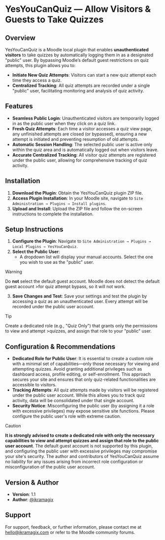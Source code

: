 # YesYouCanQuiz — Allow Visitors & Guests to Take Quizzes

## Overview

YesYouCanQuiz is a Moodle local plugin that enables **unauthenticated visitors** to take quizzes by automatically logging them in as a designated "public" user. By bypassing Moodle’s default guest restrictions on quiz attempts, this plugin allows you to:

- **Initiate New Quiz Attempts**: Visitors can start a new quiz attempt each time they access a quiz.
- **Centralized Tracking**: All quiz attempts are recorded under a single "public" user, facilitating monitoring and analysis of quiz activity.

## Features

- **Seamless Public Login**: Unauthenticated visitors are temporarily logged in as the public user when they click on a quiz link.
- **Fresh Quiz Attempts**: Each time a visitor accesses a quiz view page, any unfinished attempts are closed (or bypassed), ensuring a new attempt is initiated and preventing resumption of old attempts.
- **Automatic Session Handling**: The selected public user is active only within the quiz area and is automatically logged out when visitors leave.
- **Accurate Centralized Tracking**: All visitor quiz attempts are registered under the public user, allowing for comprehensive tracking of quiz activity.

## Installation

1. **Download the Plugin**: Obtain the YesYouCanQuiz plugin ZIP file.
2. **Access Plugin Installation**: In your Moodle site, navigate to `Site Administration → Plugins → Install plugins`.
3. **Upload and Install**: Upload the ZIP file and follow the on-screen instructions to complete the installation.

## Setup Instructions

1. **Configure the Plugin**: Navigate to `Site Administration → Plugins → Local Plugins → YesYouCanQuiz`.
2. **Select the Public User**:
   - A dropdown list will display your manual accounts. Select the one you wish to use as the "public" user.

> [!WARNING]
> Do **not** select the default guest account. Moodle does not detect the default guest account >for quiz attempt bypass, so it will not work.

3. **Save Changes and Test**: Save your settings and test the plugin by accessing a quiz as an unauthenticated user. Every attempt will be recorded under the public user account.

> [!TIP]
> Create a dedicated role (e.g., "Quiz Only") that grants only the permissions to view and attempt >quizzes, and assign that role to your "public" user.

## Configuration & Recommendations

- **Dedicated Role for Public User**: It is essential to create a custom role with a minimal set of capabilities—only those necessary for viewing and attempting quizzes. Avoid granting additional privileges such as dashboard access, profile editing, or self-enrollment. This approach secures your site and ensures that only quiz-related functionalities are accessible to visitors.
- **Tracking Attempts**: All quiz attempts made by visitors will be registered under the public user account. While this allows you to track quiz activity, data will be consolidated under that single account.
- **Security Notice**: Misconfiguring the public user (by assigning it a role with excessive privileges) may expose sensitive site functions. Please configure the public user's role with extreme caution.

> [!CAUTION]
> **It is strongly advised to create a dedicated role with only the necessary capabilities to view and attempt quizzes and assign that role to the public user account**. The default guest account is not supported by this plugin, and configuring the public user with excessive privileges may compromise your site's security. The author and contributors of YesYouCanQuiz assume no liability for any issues arising from incorrect role configuration or misconfiguration of the public user account.

## Version & Author

- **Version**: 1.1
- **Author**: [@ikramagix](https://ikramagix.com)

## Support

For support, feedback, or further information, please contact me at [hello@ikramagix.com](mailto:hello@ikramagix.com) or refer to the Moodle community forums.
